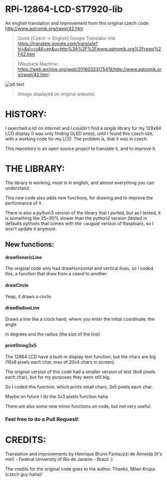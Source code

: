 # RPi-12864-LCD-ST7920-lib

An english translation and improvement from this original czech code: http://www.astromik.org/raspi/42.htm

>Quick [Czech -> English] Google Translator link: https://translate.google.com/translate?hl=&sl=cs&tl=en&u=http%3A%2F%2Fwww.astromik.org%2Fraspi%2F42.htm

>(Wayback Machine: https://web.archive.org/web/20160323175419/http://www.astromik.org/raspi/42.htm)

![alt text](http://www.astromik.org/raspi/glcd12864-zw-a.jpg)
>(Image displayed on original website)


# HISTORY:

I searched a lot on internet and I couldn't find a single library for my 128x64 LCD display (I was only finding OLED ones), until I found this czech site, with a working code for my LCD. The problem is, that it was in czech.

This repository is an open source project to translate it, and to improve it.


# THE LIBRARY:

The library is working, most is in english, and almost everything you can understand.

This new code also adds new functions, for drawing and to improve the performance of it.

There is also a python3 version of the library that I ported, but as I tested, it is something like 25~30% slower than the python2 version (tested in defaults pythons that comes with the ~august version of Raspbian), so I won't update it anymore. 


## New functions:

#### drawGenericLine

The original code only had drawHorizontal and vertical lines, so I coded this, a function that draw from a coord to another.

#### drawCircle

Yeap, it draws a circle.

#### drawRadiusLine

Draws a line like a clock hand, where you enter the initial coordinate, the angle

in degrees and the radius (the size of the line)

#### printString3x5

The 12864 LCD have a built-in display text function, but the chars are big (16x8 pixels each char, max of 20x4 chars in screen).

The original version of this code had a smaller version of text (8x8 pixels each char), but for my purposes they were still big.

So I coded this function, which prints small chars, 3x5 pixels each char.

Maybe on future I do the 3x3 pixels function haha


There are also some new minor functions on code, but not very useful.





### Feel free to do a Pull Request!



# CREDITS:

Translation and improvements by Henrique Bruno Fantauzzi de Almeida (it's me!) - Federal University of Rio de Janeiro - Brazil  ;)

The credits for the original code goes to the author. Thanks, Milan Krúpa (czech guy haha)!


